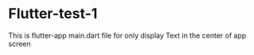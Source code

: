 # Flutter-test-1
This is flutter-app main.dart file for only display Text in the center of app screen 
